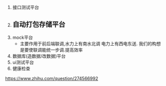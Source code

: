 1. 接口测试平台
2. 自动打包存储平台
    - 
3. mock平台
    - 主要作用于前后端联调,水力上有南水北调 电力上有西电东送. 我们的构想是要使联调能统一步调.提高效率
4. 数据库(造数据/改数据)平台
5. ui测试平台
6. 健康检查

https://www.zhihu.com/question/274566992